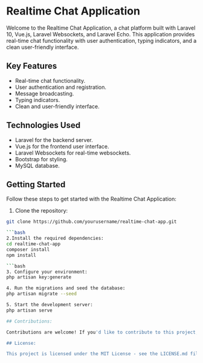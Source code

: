# Realtime Chat Application

Welcome to the Realtime Chat Application, a chat platform built with Laravel 10, Vue.js, Laravel Websockets, and Laravel Echo. This application provides real-time chat functionality with user authentication, typing indicators, and a clean user-friendly interface.

## Key Features

- Real-time chat functionality.
- User authentication and registration.
- Message broadcasting.
- Typing indicators.
- Clean and user-friendly interface.

## Technologies Used

- Laravel for the backend server.
- Vue.js for the frontend user interface.
- Laravel Websockets for real-time websockets.
- Bootstrap for styling.
- MySQL database.

## Getting Started

Follow these steps to get started with the Realtime Chat Application:

1. Clone the repository:
```bash
git clone https://github.com/yourusername/realtime-chat-app.git

```bash
2.Install the required dependencies:
cd realtime-chat-app
composer install
npm install

```bash
3. Configure your environment:
php artisan key:generate

4. Run the migrations and seed the database:
php artisan migrate --seed

5. Start the development server:
php artisan serve

## Contributions:

Contributions are welcome! If you'd like to contribute to this project, please feel free to open issues or submit pull requests.

## License:

This project is licensed under the MIT License - see the LICENSE.md file for details.





